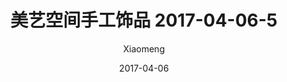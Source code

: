---
layout: post
title: 美艺空间手工饰品 2017-04-06-5
description: 美艺空间手工饰品
date: 2017-04-06
img: http://imglf1.nosdn.127.net/img/R2s3QnZjM0lqWFRIZ2lWaDV4dW1FZ0JCRy9ERjNCd3kwRER1NTJKN3NaQ2ZXSWQ2UzFkRVZBPT0.jpg?imageView&thumbnail=1680x0&quality=96&stripmeta=0&type=jpg
author: Xiaomeng
---